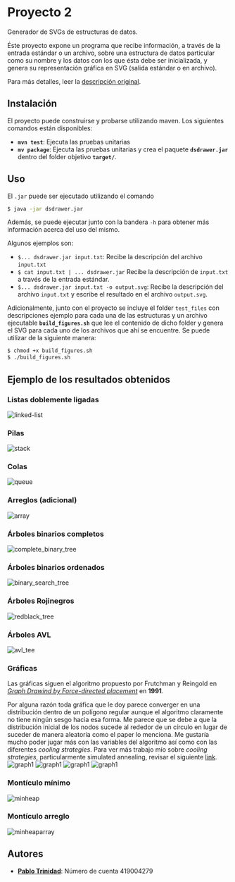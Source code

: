 # Proyecto 2

Generador de SVGs de estructuras de datos.

Éste proyecto expone un programa que recibe información, a través de la
entrada estándar o un archivo, sobre una estructura de datos particular
como su nombre y los datos con los que ésta debe ser inicializada, 
y genera su representación gráfica en SVG (salida estándar o en archivo).

Para más detalles, leer la [descripción original](Proyecto-2.md).

## Instalación

El proyecto puede construirse y probarse utilizando maven. Los siguientes
comandos están disponibles:

* **`mvn test`**: Ejecuta las pruebas unitarias
* **`mv package`**: Ejecuta las pruebas unitarias y crea el paquete
  **`dsdrawer.jar`** dentro del folder objetivo **`target/`**.

## Uso

El `.jar` puede ser ejecutado utilizando el comando

```bash
$ java -jar dsdrawer.jar
```

Además, se puede ejecutar junto con la bandera `-h` para obtener más
información acerca del uso del mismo.

Algunos ejemplos son:

* `$... dsdrawer.jar input.txt`: Recibe la descripción del archivo `input.txt`
* `$ cat input.txt | ... dsdrawer.jar` Recibe la descripción de `input.txt` a
  través de la entrada estándar.
* `$... dsdrawer.jar input.txt -o output.svg`: Recibe la descripción del archivo
  `input.txt` y escribe el resultado en el archivo `output.svg`.

Adicionalmente, junto con el proyecto se incluye el folder `test_files` con
descripciones ejemplo para cada una de las estructuras y un archivo ejecutable
**`build_figures.sh`** que lee el contenido de dicho folder y genera el SVG
para cada uno de los archivos que ahí se encuentre. Se puede utilizar de
la siguiente manera:

```bash
$ chmod +x build_figures.sh
$ ./build_figures.sh
```

## Ejemplo de los resultados obtenidos

### Listas doblemente ligadas
![linked-list](assets/linked-list.png)

### Pilas
![stack](assets/stack.png)

### Colas
![queue](assets/queue.png)

### Arreglos (adicional)
![array](assets/array.png)

### Árboles binarios completos
![complete_binary_tree](assets/complete_binary_tree.png)

### Árboles binarios ordenados
![binary_search_tree](assets/binary_search_tree.png)

### Árboles Rojinegros
![redblack_tree](assets/redblack_tree.png)

### Árboles AVL
![avl_tee](assets/avl_tree.png)

### Gráficas

Las gráficas siguen el algoritmo propuesto por Frutchman y Reingold
en [*Graph Drawind by Force-directed placement*](http://citeseer.ist.psu.edu/viewdoc/download?doi=10.1.1.13.8444&rep=rep1&type=pdf) en **1991**.

Por alguna razón toda gráfica que le doy parece converger
en una distribución dentro de un polígono regular aunque el algoritmo claramente
no tiene ningún sesgo hacia esa forma. Me parece que se debe a que la distribución
inicial de los nodos sucede al rededor de un círculo en lugar de suceder
de manera aleatoria como el paper lo menciona. Me gustaría mucho poder jugar
más con las variables del algoritmo así como con las diferentes *cooling strategies*.
Para ver más trabajo mío sobre *cooling strategies*, particularmente simulated annealing,
revisar el siguiente [link](https://github.com/pablotrinidad/evolutionary-computation/tree/master/psets/03).
![graph1](assets/graph1.png)
![graph1](assets/graph2.png)
![graph1](assets/graph3.png)
![graph1](assets/graph4.png)

### Montículo mínimo

![minheap](assets/minheap.png)

### Montículo arreglo
![minheaparray](assets/minheaparray.png)

## Autores

* [**Pablo Trinidad**](https://github.com/pablotrinidad): Número de cuenta 419004279